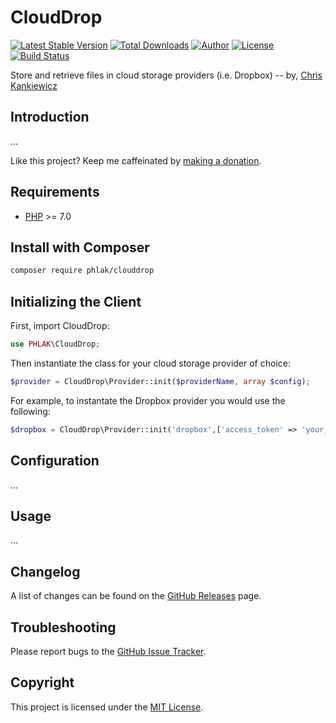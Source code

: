 CloudDrop
=========

[![Latest Stable Version](https://img.shields.io/packagist/v/PHLAK/CloudDrop.svg)](https://packagist.org/packages/PHLAK/CloudDrop)
[![Total Downloads](https://img.shields.io/packagist/dt/PHLAK/CloudDrop.svg)](https://packagist.org/packages/PHLAK/CloudDrop)
[![Author](https://img.shields.io/badge/author-Chris%20Kankiewicz-blue.svg)](https://www.ChrisKankiewicz.com)
[![License](https://img.shields.io/packagist/l/PHLAK/CloudDrop.svg)](https://packagist.org/packages/PHLAK/CloudDrop)
[![Build Status](https://img.shields.io/travis/PHLAK/CloudDrop.svg)](https://travis-ci.org/PHLAK/CloudDrop)
<!-- [![StyleCI](https://styleci.io/repos/55566401/shield?branch=master&style=flat)](https://styleci.io/repos/55566401) -->

Store and retrieve files in cloud storage providers (i.e. Dropbox) -- by, [Chris Kankiewicz](https://www.ChrisKankiewicz.com)

Introduction
------------

...

Like this project? Keep me caffeinated by [making a donation](https://paypal.me/ChrisKankiewicz).

Requirements
------------

  - [PHP](https://php.net) >= 7.0

Install with Composer
---------------------

```bash
composer require phlak/clouddrop
```

Initializing the Client
-----------------------

First, import CloudDrop:

```php
use PHLAK\CloudDrop;
```

Then instantiate the class for your cloud storage provider of choice:

```php
$provider = CloudDrop\Provider::init($providerName, array $config);
```

For example, to instantate the Dropbox provider you would use the following:

```php
$dropbox = CloudDrop\Provider::init('dropbox',['access_token' => 'your_access_token']);
```

Configuration
-------------

...

Usage
-----

...

Changelog
---------

A list of changes can be found on the [GitHub Releases](https://github.com/PHLAK/CloudDrop/releases) page.

Troubleshooting
---------------

Please report bugs to the [GitHub Issue Tracker](https://github.com/PHLAK/CloudDrop/issues).

Copyright
---------

This project is licensed under the [MIT License](https://github.com/PHLAK/CloudDrop/blob/master/LICENSE).
